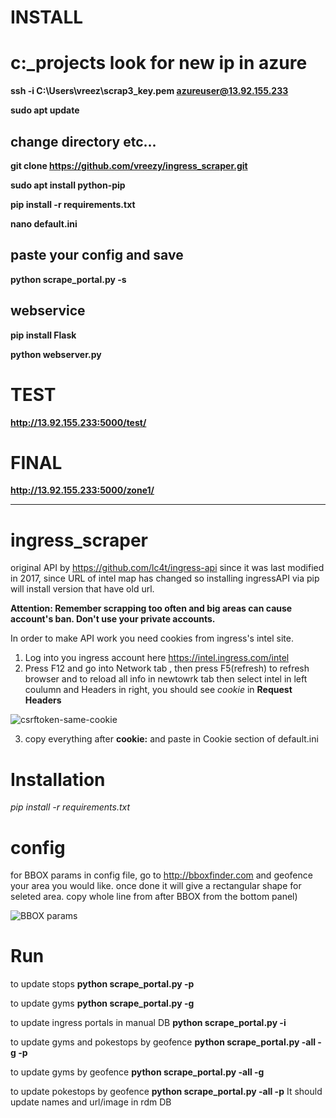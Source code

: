 
# INSTALL
# c:\_projects look for new ip in azure
**ssh -i C:\Users\vreez\scrap3_key.pem azureuser@13.92.155.233**

**sudo apt update**

## change directory etc...
**git clone https://github.com/vreezy/ingress_scraper.git**

**sudo apt install python-pip**

**pip install -r requirements.txt**

**nano default.ini**

## paste your config and save
**python scrape_portal.py -s**

## webservice
**pip install Flask**

**python webserver.py**

# TEST
**http://13.92.155.233:5000/test/**

# FINAL
**http://13.92.155.233:5000/zone1/**


---
# ingress_scraper

original API by https://github.com/lc4t/ingress-api
since it was last modified in 2017, since URL of intel map has changed so installing ingressAPI via pip will install version that have old url. 


**Attention: Remember scrapping too often and big areas can cause account's ban. Don't use your private accounts.**

In order to make API work you need cookies from ingress's intel site. 
1. Log into you ingress account here https://intel.ingress.com/intel
2. Press F12 and go into Network tab , then press F5(refresh) to refresh browser and to reload all info in newtowrk tab then select intel in left coulumn and Headers in right, you should see *cookie* in **Request Headers**


![csrftoken-same-cookie](https://i.imgur.com/hyJ0ftT.jpg)




3. copy everything after **cookie:** and paste in Cookie section of default.ini


# Installation 
*pip install -r requirements.txt*

# config
for BBOX params in config file, go to http://bboxfinder.com and geofence your area you would like. once done it will give a rectangular shape for seleted area. copy whole line from after BBOX from the bottom panel)


![BBOX params](https://i.imgur.com/QKROPSU.jpg)

# Run
to update stops
**python scrape_portal.py -p**

to update gyms
**python scrape_portal.py -g**

to update ingress portals in manual DB
**python scrape_portal.py -i**

to update gyms and pokestops by geofence
**python scrape_portal.py -all -g -p**

to update gyms by geofence
**python scrape_portal.py -all -g**

to update pokestops by geofence
**python scrape_portal.py -all -p**
It should update names and url/image in rdm DB
